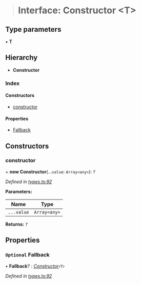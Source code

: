 > # Interface: Constructor <**T**>

## Type parameters

▪ **T**

## Hierarchy

* **Constructor**

### Index

#### Constructors

* [constructor](_types_.constructor.md#constructor)

#### Properties

* [Fallback](_types_.constructor.md#optional-fallback)

## Constructors

###  constructor

\+ **new Constructor**(...`value`: `Array<any>`): *`T`*

*Defined in [types.ts:92](https://github.com/polkadot-js/api/blob/70dadb8/packages/types/src/types.ts#L92)*

**Parameters:**

Name | Type |
------ | ------ |
`...value` | `Array<any>` |

**Returns:** *`T`*

## Properties

### `Optional` Fallback

• **Fallback**? : *[Constructor](_types_.constructor.md)‹*`T`*›*

*Defined in [types.ts:92](https://github.com/polkadot-js/api/blob/70dadb8/packages/types/src/types.ts#L92)*